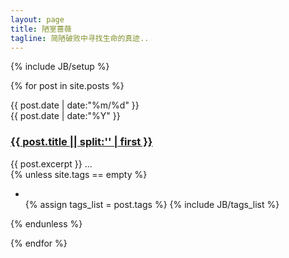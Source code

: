 ```yaml
---
layout: page
title: 陋室蔷薇
tagline: 简陋破败中寻找生命的真迹..
---
```

{% include JB/setup %}

{% for post in site.posts %}
<div class = "card">
	<div class = "date_label">
		<div class="day_month">
    		{{ post.date | date:"%m/%d" }}
      	</div>
      	<div class="year">
      		{{ post.date | date:"%Y" }}
      	</div>
    </div> 
	<h3><a class="fa fa-link" href="{{ BASE_PATH }}{{ post.url }}">{{ post.title || split:'<!--break-->' | first }}</a></h3> 
	    {{ post.excerpt }} ...
    <div class = "tags">
        {% unless site.tags == empty %}
    		<ul class="tag_box inline ">
     			<li><i class="icon-tags"></i></li>
      			{% assign tags_list = post.tags %}
      			{% include JB/tags_list %}                                                                                                                                        
    		</ul>
  		{% endunless %} 
	</div>
	
</div>

{% endfor %}

